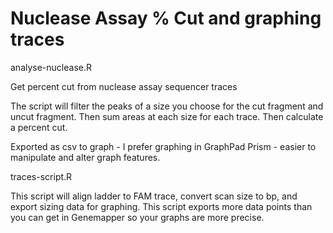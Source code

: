 # Nuclease Assay % Cut and graphing traces

analyse-nuclease.R

Get percent cut from nuclease assay sequencer traces

The script will filter the peaks of a size you choose for the cut fragment and uncut fragment.
Then sum areas at each size for each trace.
Then calculate a percent cut.

Exported as csv to graph - I prefer graphing in GraphPad Prism - easier to manipulate and alter graph features.




traces-script.R

This script will align ladder to FAM trace, convert scan size to bp, and export sizing data for graphing.
This script exports more data points than you can get in Genemapper so your graphs are more precise.

